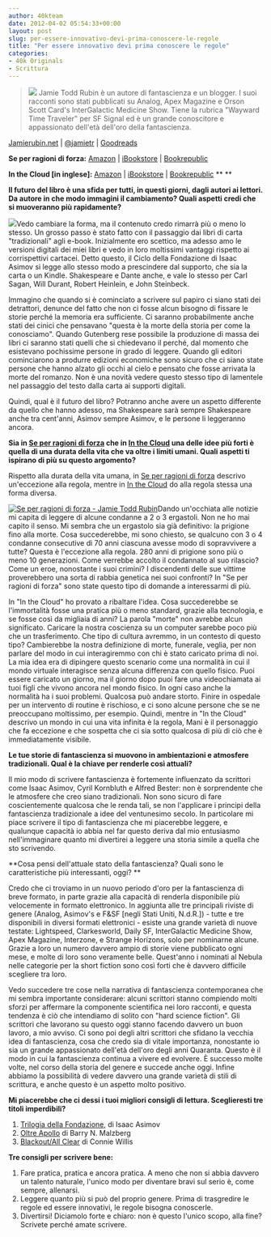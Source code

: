 ```yaml
---
author: 40kteam
date: 2012-04-02 05:54:33+00:00
layout: post
slug: per-essere-innovativo-devi-prima-conoscere-le-regole
title: "Per essere innovativo devi prima conoscere le regole"
categories:
- 40k Originals
- Scrittura
---
```


> ![](http://www.40kbooks.com/wp-content/uploads/IMG_0341.jpg) Jamie Todd Rubin è un autore di fantascienza e un blogger. I suoi racconti sono stati pubblicati su Analog, Apex Magazine e Orson Scott Card's InterGalactic Medicine Show. Tiene la rubrica "Wayward Time Traveler" per SF Signal ed è un grande conoscitore e appassionato dell'età dell'oro della fantascienza.

[Jamierubin.net](http://www.jamierubin.net/) | [@jamietr](http://twitter.com/#%21/jamietr) | [Goodreads](http://www.goodreads.com/author/show/4025598.Jamie_Todd_Rubin)

**Se per ragioni di forza:** [Amazon](http://www.amazon.it/dp/B007FWNTFO) | [iBookstore](http://itunes.apple.com/it/book/se-per-ragioni-di-forza/id506653090?mt=11) | [Bookrepublic](http://www.bookrepublic.it/book/9788865860960-se-per-ragioni-di-forza/)

**In the Cloud [in inglese]:** [Amazon](http://www.amazon.it/In-The-Cloud-ebook/dp/B00725C9U0/ref=sr_1_3?s=digital-text&ie=UTF8&qid=1332748780&sr=1-3) | [iBookstore](http://itunes.apple.com/it/book/in-the-cloud/id498253447?mt=11) | [Bookrepublic](http://www.bookrepublic.it/book/9788865860915-in-the-cloud/)
**
**


**Il futuro del libro è una sfida per tutti, in questi giorni, dagli autori ai lettori. Da autore in che modo immagini il cambiamento? Quali aspetti credi che si muoveranno più rapidamente?**

![](http://www.40kbooks.com/wp-content/uploads/rubin-cloud7_GB_ok.jpeg)Vedo cambiare la forma, ma il contenuto credo rimarrà più o meno lo stesso. Un grosso passo è stato fatto con il passaggio dai libri di carta "tradizionali" agli e-book. Inizialmente ero scettico, ma adesso amo le versioni digitali dei miei libri e vedo in loro moltissimi vantaggi rispetto ai corrispettivi cartacei. Detto questo, il Ciclo della Fondazione di Isaac Asimov si legge allo stesso modo a prescindere dal supporto, che sia la carta o un Kindle. Shakespeare e Dante anche, e vale lo stesso per Carl Sagan, Will Durant, Robert Heinlein, e John Steinbeck.

Immagino che quando si è cominciato a scrivere sul papiro ci siano stati dei detrattori, denunce del fatto che non ci fosse alcun bisogno di fissare le storie perché la memoria era sufficiente. Ci saranno probabilmente anche stati dei cinici che pensavano "questa è la morte della storia per come la conosciamo". Quando Gutenberg rese possibile la produzione di massa dei libri ci saranno stati quelli che si chiedevano il perché, dal momento che esistevano pochissime persone in grado di leggere. Quando gli editori cominciarono a produrre edizioni economiche sono sicuro che ci siano state persone che hanno alzato gli occhi al cielo e pensato che fosse arrivata la morte del romanzo. Non è una novità vedere questo stesso tipo di lamentele nel passaggio del testo dalla carta ai supporti digitali.

Quindi, qual è il futuro del libro? Potranno anche avere un aspetto differente da quello che hanno adesso, ma Shakespeare sarà sempre Shakespeare anche tra cent'anni, Asimov sempre Asimov, e le persone li leggeranno ancora.

**Sia in [Se per ragioni di forza](http://www.amazon.it/dp/B007FWNTFO) che in [In the Cloud](http://www.amazon.com/In-The-Cloud-ebook/dp/B00725C9U0/ref=sr_1_3?s=digital-text&ie=UTF8&qid=1332748780&sr=1-3) una delle idee più forti è quella di una durata della vita che va oltre i limiti umani. Quali aspetti ti ispirano di più su questo argomento?**

Rispetto alla durata della vita umana, in [Se per ragioni di forza](http://www.amazon.it/dp/B007FWNTFO) descrivo un'eccezione alla regola, mentre in [In the Cloud](http://www.amazon.com/In-The-Cloud-ebook/dp/B00725C9U0/ref=sr_1_3?s=digital-text&ie=UTF8&qid=1332748780&sr=1-3) do alla regola stessa una forma diversa.

[![Se per ragioni di forza - Jamie Todd Rubin](http://40k.it/wp-content/uploads/2012/03/9788865860960.jpeg)](http://40k.it/wp-content/uploads/2012/03/9788865860960.jpeg)Dando un'occhiata alle notizie mi capita di leggere di alcune condanne a 2 o 3 ergastoli. Non ne ho mai capito il senso. Mi sembra che un ergastolo sia già definitivo: la prigione fino alla morte. Cosa succederebbe, mi sono chiesto, se qualcuno con 3 o 4 condanne consecutive di 70 anni ciascuna avesse modo di sopravvivere a tutte? Questa è l'eccezione alla regola. 280 anni di prigione sono più o meno 10 generazioni. Come verrebbe accolto il condannato al suo rilascio? Come un eroe, nonostante i suoi crimini? I discendenti delle sue vittime proverebbero una sorta di rabbia genetica nei suoi confronti? In "Se per ragioni di forza" sono state questo tipo di domande a interessarmi di più.

In "In the Cloud" ho provato a ribaltare l'idea. Cosa succederebbe se l'immortalità fosse una pratica più o meno standard, grazie alla tecnologia, e se fosse così da migliaia di anni? La parola "morte" non avrebbe alcun significato. Caricare la nostra coscienza su un computer sarebbe poco più che un trasferimento. Che tipo di cultura avremmo, in un contesto di questo tipo? Cambierebbe la nostra definizione di morte, funerale, veglia, per non parlare del modo in cui interagiremmo con chi è stato caricato prima di noi. La mia idea era di dipingere questo scenario come una normalità in cui il mondo virtuale interagisce senza alcuna differenza con quello fisico. Puoi essere caricato un giorno, ma il giorno dopo puoi fare una videochiamata ai tuoi figli che vivono ancora nel mondo fisico. In ogni caso anche la normalità ha i suoi problemi. Qualcosa può andare storto. Finire in ospedale per un intervento di routine è rischioso, e ci sono alcune persone che se ne preoccupano moltissimo, per esempio. Quindi, mentre in "In the Cloud" descrivo un mondo in cui una vita infinita è la regola, Mani è il personaggio che fa eccezione e che sospetta che ci sia sotto qualcosa di più di ciò che è immediatamente visibile.

**Le tue storie di fantascienza si muovono in ambientazioni e atmosfere tradizionali. Qual è la chiave per renderle così attuali?**

Il mio modo di scrivere fantascienza è fortemente influenzato da scrittori come Isaac Asimov, Cyril Kornbluth e Alfred Bester: non è sorprendente che le atmosfere che creo siano tradizionali. Non sono sicuro di fare coscientemente qualcosa che le renda tali, se non l'applicare i principi della fantascienza tradizionale a idee del ventunesimo secolo. In particolare mi piace scrivere il tipo di fantascienza che mi piacerebbe leggere, e qualunque capacità io abbia nel far questo deriva dal mio entusiasmo nell'immaginare quanto mi divertirei a leggere una storia simile a quella che sto scrivendo.

**Cosa pensi dell'attuale stato della fantascienza? Quali sono le caratteristiche più interessanti, oggi? **

Credo che ci troviamo in un nuovo periodo d'oro per la fantascienza di breve formato, in parte grazie alla capacità di renderla disponibile più velocemente in formato elettronico. In aggiunta alle tre principali riviste di genere (Analog, Asimov's e F&SF [negli Stati Uniti, N.d.R.]) - tutte e tre disponibili in diversi formati elettronici - esiste una grande varietà di nuove testate: Lightspeed, Clarkesworld, Daily SF, InterGalactic Medicine Show, Apex Magazine, Interzone, e Strange Horizons, solo per nominarne alcune. Grazie a loro un numero davvero ampio di storie viene pubblicato ogni mese, e molte di loro sono veramente belle. Quest'anno i nominati al Nebula nelle categorie per la short fiction sono così forti che è davvero difficile scegliere tra loro.

Vedo succedere tre cose nella narrativa di fantascienza contemporanea che mi sembra importante considerare: alcuni scrittori stanno compiendo molti sforzi per affermare la componente scientifica nei loro racconti, e questa tendenza è ciò che intendiamo di solito con "hard science fiction". Gli scrittori che lavorano su questo oggi stanno facendo davvero un buon lavoro, a mio avviso. Ci sono poi degli altri scrittori che sfidano la vecchia idea di fantascienza, cosa che credo sia di vitale importanza, nonostante io sia un grande appassionato dell'età dell'oro degli anni Quaranta. Questo è il modo in cui la fantascienza continua a vivere ed evolvere. È successo molte volte, nel corso della storia del genere e succede anche oggi. Infine abbiamo la possibilità di vedere davvero una grande varietà di stili di scrittura, e anche questo è un aspetto molto positivo.

**Mi piacerebbe che ci dessi i tuoi migliori consigli di lettura. Sceglieresti tre titoli imperdibili?**

1. [Trilogia della Fondazione](https://zazie.it/panoptikon/9788804528647/), di Isaac Asimov
2. [Oltre Apollo](http://it.wikipedia.org/wiki/Barry_N._Malzberg) di Barry N. Malzberg
3. [Blackout/All Clear](http://www.goodreads.com/book/show/6506307-blackout) di Connie Willis

**Tre consigli per scrivere bene:**

1. Fare pratica, pratica e ancora pratica. A meno che non si abbia davvero un talento naturale, l'unico modo per diventare bravi sul serio è, come sempre, allenarsi.
2. Leggere quanto più si può del proprio genere. Prima di trasgredire le regole ed essere innovativi, le regole bisogna conoscerle.
3. Divertirsi! Diciamolo forte e chiaro: non è questo l'unico scopo, alla fine? Scrivete perché amate scrivere.
